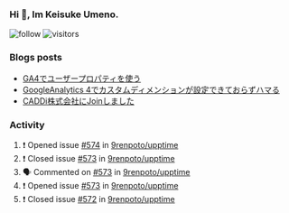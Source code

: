 ### Hi 👋, Im Keisuke Umeno.

<!--
**9renpoto/9renpoto** is a ✨ _special_ ✨ repository because its `README.md` (this file) appears on your GitHub profile.

Here are some ideas to get you started:

- 🔭 I’m currently working on ...
- 🌱 I’m currently learning ...
- 👯 I’m looking to collaborate on ...
- 🤔 I’m looking for help with ...
- 💬 Ask me about ...
- 📫 How to reach me: ...
- 😄 Pronouns: ...
- ⚡ Fun fact: ...
-->

![follow](https://img.shields.io/github/followers/9renpoto?label=Follow&style=social)
![visitors](https://komarev.com/ghpvc/?username=9renpoto&label=Profile%20views&color=0e75b6&style=flat)

### Blogs posts

<!-- BLOG-POST-LIST:START -->
- [GA4でユーザープロパティを使う](https://9renpoto.dev/2021/02/21/google-analytics-4-user-properties/)
- [GoogleAnalytics 4でカスタムディメンションが設定できておらずハマる](https://9renpoto.dev/2021/02/13/google-analytics-4/)
- [CADDi株式会社にJoinしました](https://9renpoto.dev/2020/12/05/join/)
<!-- BLOG-POST-LIST:END -->

### Activity

<!--START_SECTION:activity-->
1. ❗️ Opened issue [#574](https://github.com/9renpoto/upptime/issues/574) in [9renpoto/upptime](https://github.com/9renpoto/upptime)
2. ❗️ Closed issue [#573](https://github.com/9renpoto/upptime/issues/573) in [9renpoto/upptime](https://github.com/9renpoto/upptime)
3. 🗣 Commented on [#573](https://github.com/9renpoto/upptime/issues/573) in [9renpoto/upptime](https://github.com/9renpoto/upptime)
4. ❗️ Opened issue [#573](https://github.com/9renpoto/upptime/issues/573) in [9renpoto/upptime](https://github.com/9renpoto/upptime)
5. ❗️ Closed issue [#572](https://github.com/9renpoto/upptime/issues/572) in [9renpoto/upptime](https://github.com/9renpoto/upptime)
<!--END_SECTION:activity-->

<!--START_SECTION:waka-->
<!--END_SECTION:waka-->
